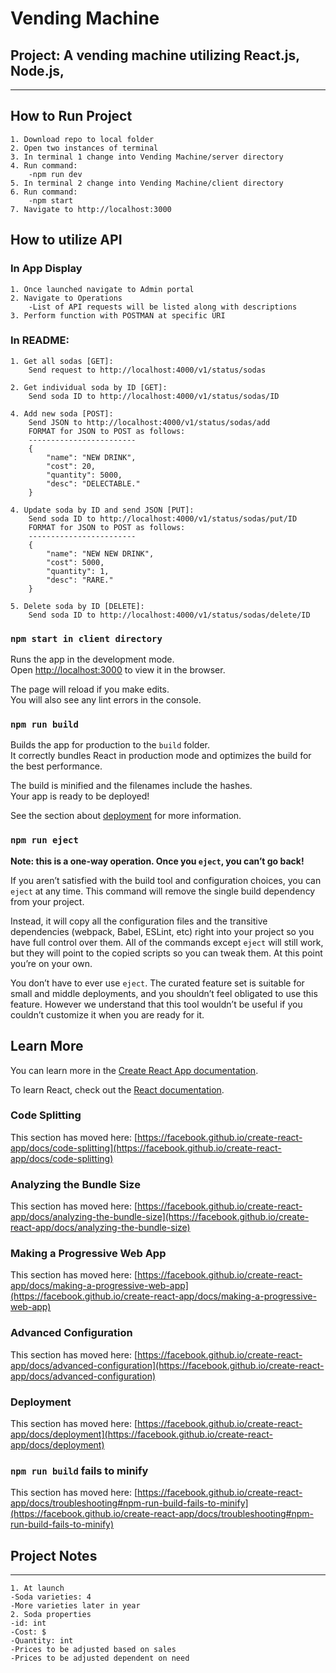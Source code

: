 # Vending Machine
## Project: A vending machine utilizing React.js, Node.js,

-----------------------
How to Run Project
------------------------------------------

    1. Download repo to local folder
    2. Open two instances of terminal
    3. In terminal 1 change into Vending Machine/server directory
    4. Run command:
        -npm run dev
    5. In terminal 2 change into Vending Machine/client directory
    6. Run command:
        -npm start
    7. Navigate to http://localhost:3000

How to utilize API
------------------------------------------
### In App Display
    1. Once launched navigate to Admin portal
    2. Navigate to Operations
        -List of API requests will be listed along with descriptions
    3. Perform function with POSTMAN at specific URI

### In README:
    1. Get all sodas [GET]:
        Send request to http://localhost:4000/v1/status/sodas
    
    2. Get individual soda by ID [GET]:
        Send soda ID to http://localhost:4000/v1/status/sodas/ID
    
    4. Add new soda [POST]:
        Send JSON to http://localhost:4000/v1/status/sodas/add
        FORMAT for JSON to POST as follows:
        ------------------------
        {
            "name": "NEW DRINK",
            "cost": 20,
            "quantity": 5000,
            "desc": "DELECTABLE."
        }
    
    4. Update soda by ID and send JSON [PUT]:
        Send soda ID to http://localhost:4000/v1/status/sodas/put/ID
        FORMAT for JSON to POST as follows:
        ------------------------
        {
            "name": "NEW NEW DRINK",
            "cost": 5000,
            "quantity": 1,
            "desc": "RARE."
        }
    
    5. Delete soda by ID [DELETE]:
        Send soda ID to http://localhost:4000/v1/status/sodas/delete/ID



### `npm start in client directory`

Runs the app in the development mode.\
Open [http://localhost:3000](http://localhost:3000) to view it in the browser.

The page will reload if you make edits.\
You will also see any lint errors in the console.

### `npm run build`

Builds the app for production to the `build` folder.\
It correctly bundles React in production mode and optimizes the build for the best performance.

The build is minified and the filenames include the hashes.\
Your app is ready to be deployed!

See the section about [deployment](https://facebook.github.io/create-react-app/docs/deployment) for more information.

### `npm run eject`

**Note: this is a one-way operation. Once you `eject`, you can’t go back!**

If you aren’t satisfied with the build tool and configuration choices, you can `eject` at any time. This command will remove the single build dependency from your project.

Instead, it will copy all the configuration files and the transitive dependencies (webpack, Babel, ESLint, etc) right into your project so you have full control over them. All of the commands except `eject` will still work, but they will point to the copied scripts so you can tweak them. At this point you’re on your own.

You don’t have to ever use `eject`. The curated feature set is suitable for small and middle deployments, and you shouldn’t feel obligated to use this feature. However we understand that this tool wouldn’t be useful if you couldn’t customize it when you are ready for it.

## Learn More

You can learn more in the [Create React App documentation](https://facebook.github.io/create-react-app/docs/getting-started).

To learn React, check out the [React documentation](https://reactjs.org/).

### Code Splitting

This section has moved here: [https://facebook.github.io/create-react-app/docs/code-splitting](https://facebook.github.io/create-react-app/docs/code-splitting)

### Analyzing the Bundle Size

This section has moved here: [https://facebook.github.io/create-react-app/docs/analyzing-the-bundle-size](https://facebook.github.io/create-react-app/docs/analyzing-the-bundle-size)

### Making a Progressive Web App

This section has moved here: [https://facebook.github.io/create-react-app/docs/making-a-progressive-web-app](https://facebook.github.io/create-react-app/docs/making-a-progressive-web-app)

### Advanced Configuration

This section has moved here: [https://facebook.github.io/create-react-app/docs/advanced-configuration](https://facebook.github.io/create-react-app/docs/advanced-configuration)

### Deployment

This section has moved here: [https://facebook.github.io/create-react-app/docs/deployment](https://facebook.github.io/create-react-app/docs/deployment)

### `npm run build` fails to minify

This section has moved here: [https://facebook.github.io/create-react-app/docs/troubleshooting#npm-run-build-fails-to-minify](https://facebook.github.io/create-react-app/docs/troubleshooting#npm-run-build-fails-to-minify)



## Project Notes
-----------------------
    1. At launch
    -Soda varieties: 4
    -More varieties later in year
    2. Soda properties
    -id: int
    -Cost: $
    -Quantity: int
    -Prices to be adjusted based on sales
    -Prices to be adjusted dependent on need

